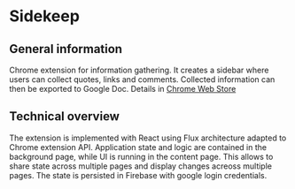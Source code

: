 # Sidekeep

## General information

Chrome extension for information gathering. 
It creates a sidebar where users can collect quotes, links and comments.
Collected information can then be exported to Google Doc.
Details in [Chrome Web Store](https://chrome.google.com/webstore/detail/sidekeep-collect-informat/npemijcgijffdalpljalmjifahplkcac)

## Technical overview

The extension is implemented with React using Flux architecture adapted to Chrome extension API. Application state and logic are contained in the background page, while UI is running in the content page. This allows to share state across multiple pages and display changes acreoss multiple pages. The state is persisted in Firebase with google login credentials.
